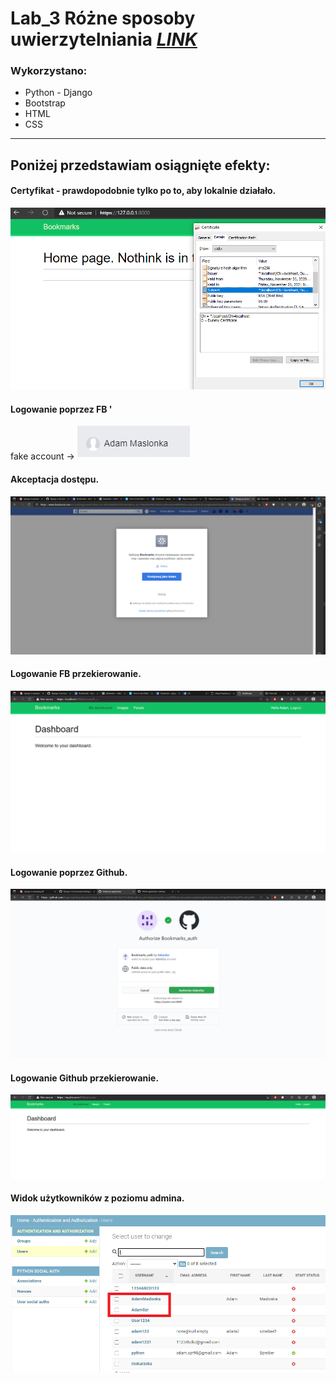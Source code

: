 # Lab_3 Różne sposoby uwierzytelniania *[LINK](https://a-social-website.herokuapp.com/)*

### Wykorzystano:
* Python - Django
* Bootstrap
* HTML
* CSS

***

## Poniżej przedstawiam osiągnięte efekty:

#### Certyfikat - prawdopodobnie tylko po to, aby lokalnie działało.
![](md_files/dummy_cert.png) 

#### Logowanie poprzez FB '
fake account -> ![](md_files/fake.png)
#### Akceptacja dostępu.
![](md_files/fb_login_suc.png)

#### Logowanie FB przekierowanie.
![](md_files/fb_login_success.png)

#### Logowanie poprzez Github.
![](md_files/git_logowanie.png)

#### Logowanie Github przekierowanie.
![](md_files/git_powrot.png)

#### Widok użytkowników z poziomu admina.
![](md_files/users.png)
